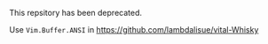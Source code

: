 This repsitory has been deprecated.

Use `Vim.Buffer.ANSI` in https://github.com/lambdalisue/vital-Whisky
